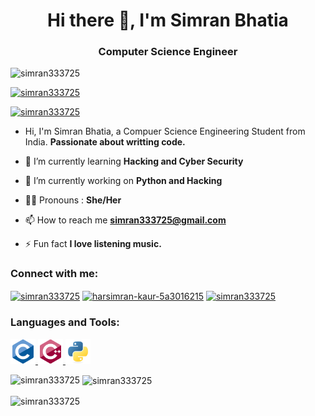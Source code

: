 <h1 align="center">Hi there 👋, I'm Simran Bhatia</h1>
<h3 align="center">Computer Science Engineer</h3>

<p align="left"> <img src="https://komarev.com/ghpvc/?username=simran333725&label=Profile%20views&color=0e75b6&style=flat" alt="simran333725" /> </p>

<p align="left"> <a href="https://github.com/ryo-ma/github-profile-trophy"><img src="https://github-profile-trophy.vercel.app/?username=simran333725" alt="simran333725" /></a> </p>

<p align="left"> <a href="https://twitter.com/simran333725" target="blank"><img src="https://img.shields.io/twitter/follow/simran333725?logo=twitter&style=for-the-badge" alt="simran333725" /></a> </p>

- Hi, I'm Simran Bhatia, a Compuer Science Engineering Student from India. **Passionate about writting code.**

- 🌱 I’m currently learning **Hacking and Cyber Security**

- 🔭 I’m currently working on **Python and Hacking**

- 👨‍💻 Pronouns : **She/Her**

- 📫 How to reach me **simran333725@gmail.com**

- ⚡ Fun fact **I love listening music.**

<h3 align="left">Connect with me:</h3>
<p align="left">
<a href="https://twitter.com/simran333725" target="blank"><img align="center" src="https://raw.githubusercontent.com/rahuldkjain/github-profile-readme-generator/master/src/images/icons/Social/twitter.svg" alt="simran333725" height="30" width="40" /></a>
<a href="https://linkedin.com/in/harsimran-kaur-5a3016215" target="blank"><img align="center" src="https://raw.githubusercontent.com/rahuldkjain/github-profile-readme-generator/master/src/images/icons/Social/linked-in-alt.svg" alt="harsimran-kaur-5a3016215" height="30" width="40" /></a>
<a href="https://instagram.com/simran333725" target="blank"><img align="center" src="https://raw.githubusercontent.com/rahuldkjain/github-profile-readme-generator/master/src/images/icons/Social/instagram.svg" alt="simran333725" height="30" width="40" /></a>
</p>

<h3 align="left">Languages and Tools:</h3>
<p align="left"> <a href="https://www.cprogramming.com/" target="_blank"> <img src="https://raw.githubusercontent.com/devicons/devicon/master/icons/c/c-original.svg" alt="c" width="40" height="40"/> </a> <a href="https://www.w3schools.com/cpp/" target="_blank"> <img src="https://raw.githubusercontent.com/devicons/devicon/master/icons/cplusplus/cplusplus-original.svg" alt="cplusplus" width="40" height="40"/> </a> <a href="https://www.python.org" target="_blank"> <img src="https://raw.githubusercontent.com/devicons/devicon/master/icons/python/python-original.svg" alt="python" width="40" height="40"/> </a> </p>

<p><img align="left" src="https://github-readme-stats.vercel.app/api/top-langs?username=simran333725&show_icons=true&locale=en&layout=compact" alt="simran333725" /></p>

<p>&nbsp;<img align="center" src="https://github-readme-stats.vercel.app/api?username=simran333725&show_icons=true&locale=en" alt="simran333725" /></p>

<p><img align="center" src="https://github-readme-streak-stats.herokuapp.com/?user=simran333725&" alt="simran333725" /></p>

